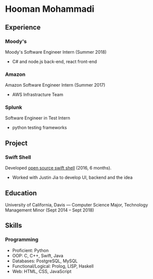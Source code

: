 # Hooman Mohammadi

## Experience

### Moody's

Moody's Software Engineer Intern (Summer 2018)

- C# and node.js back-end, react front-end

### Amazon

Amazon Software Engineer Intern (Summer 2017)

- AWS Infrastracture Team

### Splunk

Software Engineer in Test Intern 

- python testing frameworks


## Project

### Swift Shell

Developed [open source swift shell](https://github.com/hooman96/SwiftShell) (2016, 6 months).

- Worked with Justin Jia to develop UI, backend and the idea

## Education

University of California, Davis — Computer Science Major, Technology Management Minor (Sept 2014 – Sept 2018)

## Skills

### Programming

- Proficient: Python
- OOP: C, C++, Swift, Java
- Databases: PostgreSQL, MySQL
- Functional/Logical: Prolog, LISP, Haskell
- Web: HTML, CSS, JavaScript
